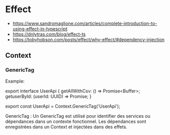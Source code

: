 # Effect

- https://www.sandromaglione.com/articles/complete-introduction-to-using-effect-in-typescript
- https://dnlytras.com/blog/effect-ts
- https://tobyhobson.com/posts/effect/why-effect/#dependency-injection


## Context

### GenericTag

Example:

  export interface UserApi {
    getAllWithCsv: () => Promise<Buffer<ArrayBuffer>>;
    getuserById: (userId: UUID) => Promise<User>;
  }
  
  export const UserApi = Context.GenericTag<UserApi>('UserApi');

GenericTag : Un GenericTag est utilisé pour identifier des services ou dépendances dans un contexte fonctionnel. Les dépendances sont enregistrées dans un Context et injectées dans des effets.


